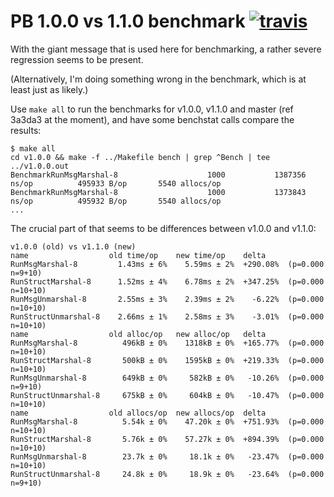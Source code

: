 # PB 1.0.0 vs 1.1.0 benchmark [![travis](https://api.travis-ci.org/srenatus/pb-bench.svg?branch=master)](https://travis-ci.org/srenatus/pb-bench)

With the giant message that is used here for benchmarking, a rather severe regression seems to be present.

(Alternatively, I'm doing something wrong in the benchmark, which is at least just as likely.)

Use `make all` to run the benchmarks for v1.0.0, v1.1.0 and master (ref 3a3da3 at the moment), and have some benchstat calls compare the results:

```console
$ make all
cd v1.0.0 && make -f ../Makefile bench | grep ^Bench | tee ../v1.0.0.out
BenchmarkRunMsgMarshal-8                    1000           1387356 ns/op          495933 B/op       5540 allocs/op
BenchmarkRunMsgMarshal-8                    1000           1373843 ns/op          495932 B/op       5540 allocs/op
...
```

The crucial part of that seems to be differences between v1.0.0 and v1.1.0:

```
v1.0.0 (old) vs v1.1.0 (new)
name                  old time/op    new time/op    delta
RunMsgMarshal-8         1.43ms ± 6%    5.59ms ± 2%  +290.08%  (p=0.000 n=9+10)
RunStructMarshal-8      1.52ms ± 4%    6.78ms ± 2%  +347.25%  (p=0.000 n=10+10)
RunMsgUnmarshal-8       2.55ms ± 3%    2.39ms ± 2%    -6.22%  (p=0.000 n=10+10)
RunStructUnmarshal-8    2.66ms ± 1%    2.58ms ± 3%    -3.01%  (p=0.000 n=10+10)
name                  old alloc/op   new alloc/op   delta
RunMsgMarshal-8          496kB ± 0%    1318kB ± 0%  +165.77%  (p=0.000 n=10+10)
RunStructMarshal-8       500kB ± 0%    1595kB ± 0%  +219.33%  (p=0.000 n=10+10)
RunMsgUnmarshal-8        649kB ± 0%     582kB ± 0%   -10.26%  (p=0.000 n=9+10)
RunStructUnmarshal-8     675kB ± 0%     604kB ± 0%   -10.47%  (p=0.000 n=10+10)
name                  old allocs/op  new allocs/op  delta
RunMsgMarshal-8          5.54k ± 0%    47.20k ± 0%  +751.93%  (p=0.000 n=10+10)
RunStructMarshal-8       5.76k ± 0%    57.27k ± 0%  +894.39%  (p=0.000 n=10+10)
RunMsgUnmarshal-8        23.7k ± 0%     18.1k ± 0%   -23.47%  (p=0.000 n=10+10)
RunStructUnmarshal-8     24.8k ± 0%     18.9k ± 0%   -23.64%  (p=0.000 n=9+10)
```
